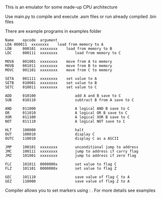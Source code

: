 This is an emulator for some made-up CPU architecture

Use main.py to compile and execute .asm files or run already compiled .bin files

There are example programs in examples folder
```
Name    opcode  argument
LDA	000011  xxxxxxxx	load from memory to A
LDB     000101  xxxxxxxx	load from memory to B
LDC     000111  xxxxxxxx        load from memory to C

MOVA	001001	xxxxxxxx	move from A to memory
MOVB	001011	xxxxxxxx	move from B to memory
MOVC	001101	xxxxxxxx	move from C to memory

SETA	001111	xxxxxxxx	set value to A
SETB	010001	xxxxxxxx	set value to B
SETC	010011	xxxxxxxx 	set value to C

ADD     010100                  add A and B save to C
SUB 	010110                  subtract B from A save to C

AND     011000                  A logical AND B save to C
OR      011010                  A logical OR B save to C
XOR     011100                  A logical XOR B save to C
NOT     011110                  A logical NOT save to C

HLT     100000                  halt
OUT     100010                  display C
OUTC    110010                  display C as a ASCII

JMP     100101	xxxxxxxx        unconditional jump to address
JMC     100111	xxxxxxxx        jump to address if carry flag
JMZ     101001	xxxxxxxx        jump to address if zero flag

FLC     101011	0000000x        set value to flag C
FLZ     101101	0000000x        set value to flag Z

GEC     101110                  save value of flag C to A
GEZ     110000                  save value of flag Z to A

```
Compiler allows you to set markers using : . For more details see examples